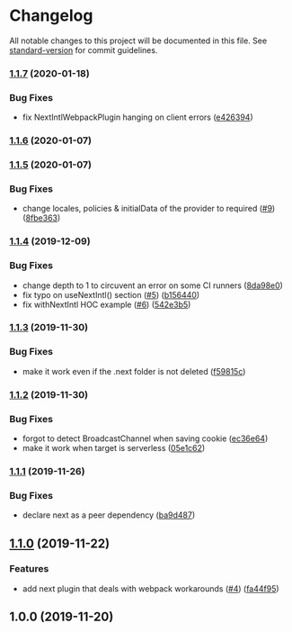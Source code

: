 # Changelog

All notable changes to this project will be documented in this file. See [standard-version](https://github.com/conventional-changelog/standard-version) for commit guidelines.

### [1.1.7](https://github.com/moxystudio/next-intl/compare/v1.1.6...v1.1.7) (2020-01-18)


### Bug Fixes

* fix NextIntlWebpackPlugin hanging on client errors ([e426394](https://github.com/moxystudio/next-intl/commit/e4263948cbb706dc219449154ee8f4b47e259380))

### [1.1.6](https://github.com/moxystudio/next-intl/compare/v1.1.5...v1.1.6) (2020-01-07)

### [1.1.5](https://github.com/moxystudio/next-intl/compare/v1.1.4...v1.1.5) (2020-01-07)


### Bug Fixes

* change locales, policies & initialData of the provider to required ([#9](https://github.com/moxystudio/next-intl/issues/9)) ([8fbe363](https://github.com/moxystudio/next-intl/commit/8fbe3636a8cbf6df899d2210072830c4b4237a20))

### [1.1.4](https://github.com/moxystudio/next-intl/compare/v1.1.3...v1.1.4) (2019-12-09)


### Bug Fixes

* change depth to 1 to circuvent an error on some CI runners ([8da98e0](https://github.com/moxystudio/next-intl/commit/8da98e0297e0ed77fe1eadc262222b09b606f6a3))
* fix typo on useNextIntl() section ([#5](https://github.com/moxystudio/next-intl/issues/5)) ([b156440](https://github.com/moxystudio/next-intl/commit/b156440856234ddad55c5bc95834a9e35ef995db))
* fix withNextIntl HOC example ([#6](https://github.com/moxystudio/next-intl/issues/6)) ([542e3b5](https://github.com/moxystudio/next-intl/commit/542e3b5dbe04cb5251b9bf4314e5280877c53d8a))

### [1.1.3](https://github.com/moxystudio/next-intl/compare/v1.1.2...v1.1.3) (2019-11-30)


### Bug Fixes

* make it work even if the .next folder is not deleted ([f59815c](https://github.com/moxystudio/next-intl/commit/f59815cc816e240ad28b9c8b35b2634cea3a8ea2))

### [1.1.2](https://github.com/moxystudio/next-intl/compare/v1.1.1...v1.1.2) (2019-11-30)


### Bug Fixes

* forgot to detect BroadcastChannel when saving cookie ([ec36e64](https://github.com/moxystudio/next-intl/commit/ec36e64fcbfdbf180c71a1782e1c4a3da1dd339d))
* make it work when target is serverless ([05e1c62](https://github.com/moxystudio/next-intl/commit/05e1c62e29af9767a583264b8921eeb36633a5f8))

### [1.1.1](https://github.com/moxystudio/next-intl/compare/v1.1.0...v1.1.1) (2019-11-26)


### Bug Fixes

* declare next as a peer dependency ([ba9d487](https://github.com/moxystudio/next-intl/commit/ba9d487fba96ef2c2323d616c2085e8f0b95d86c))

## [1.1.0](https://github.com/moxystudio/next-intl/compare/v1.0.0...v1.1.0) (2019-11-22)


### Features

* add next plugin that deals with webpack workarounds ([#4](https://github.com/moxystudio/next-intl/issues/4)) ([fa44f95](https://github.com/moxystudio/next-intl/commit/fa44f956409d4349afcfaaebcda2e2d5d0f783a9))

## 1.0.0 (2019-11-20)
